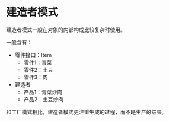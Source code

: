 # 建造者模式
建造者模式一般在对象的内部构成比较复杂时使用。

一般含有：
+ 零件接口：Item
    + 零件1：青菜
    + 零件2：土豆
    + 零件3：肉
+ 建造者 
    + 产品1：青菜炒肉
    + 产品2：土豆炒肉

和工厂模式相比，建造者模式更注重生成的过程，而不是生产的结果。